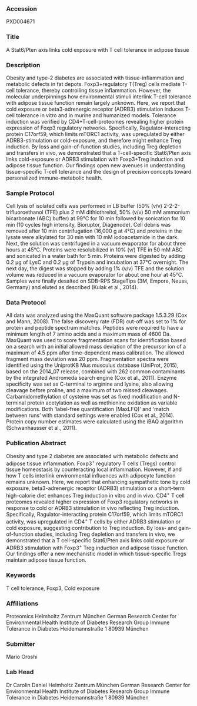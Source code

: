 ### Accession
PXD004671

### Title
A Stat6/Pten axis links cold exposure with T cell tolerance in adipose tissue

### Description
Obesity and type-2 diabetes are associated with tissue-inflammation and metabolic defects in fat depots. Foxp3+regulatory T(Treg) cells mediate T-cell tolerance, thereby controlling tissue inflammation. However, the molecular underpinnings how environmental stimuli interlink T-cell tolerance with adipose tissue function remain largely unknown. Here, we report that cold exposure or beta3-adrenergic receptor (ADRB3) stimulation induces T-cell tolerance in vitro and in murine and humanized models. Tolerance induction was verified by CD4+T-cell-proteomes revealing higher protein expression of Foxp3 regulatory networks. Specifically, Ragulator-interacting protein C17orf59, which limits mTORC1 activity, was upregulated by either ADRB3-stimulation or cold-exposure, and therefore might enhance Treg induction. By loss and gain-of-function studies, including Treg depletion and transfers in vivo, we demonstrated that a T-cell-specific Stat6/Pten axis links cold-exposure or ADRB3 stimulation with Foxp3+Treg induction and adipose tissue function. Our findings open new avenues in understanding tissue-specific T-cell tolerance and the design of precision concepts toward personalized immune-metabolic health.

### Sample Protocol
Cell lysis of isolated cells was performed in LB buffer (50% (v/v) 2-2-2-trifluoroethanol (TFE) plus 2 mM dithiothreitol, 50% (v/v) 50 mM ammonium bicarbonate (ABC) buffer) at 99°C for 10 min followed by sonication for 10 min (10 cycles high intensity, Bioruptor, Diagenode). Cell debris was removed after 10 min centrifugation (16,000 g at 4°C) and proteins in the lysate were alkylated for 30 min with 10 mM iodoacetamide in the dark. Next, the solution was centrifuged in a vacuum evaporator for about three hours at 45°C. Proteins were resolubilized in 10% (v/) TFE in 50 mM ABC and sonicated in a water bath for 5 min. Proteins were digested by adding 0.2 µg of LysC and 0.2 µg of Trypsin and incubation at 37°C overnight. The next day, the digest was stopped by adding 1% (v/v) TFE and the solution volume was reduced in a vacuum evaporator for about one hour at 45°C. Samples were finally desalted on SDB-RPS StageTips (3M, Empore, Neuss, Germany) and eluted as described (Kulak et al., 2014).

### Data Protocol
All data was analyzed using the MaxQuant software package 1.5.3.29 (Cox and Mann, 2008). The false discovery rate (FDR) cut-off was set to 1% for protein and peptide spectrum matches. Peptides were required to have a minimum length of 7 amino acids and a maximum mass of 4600 Da. MaxQuant was used to score fragmentation scans for identification based on a search with an initial allowed mass deviation of the precursor ion of a maximum of 4.5 ppm after time-dependent mass calibration. The allowed fragment mass deviation was 20 ppm. Fragmentation spectra were identified using the UniprotKB Mus musculus database (UniProt, 2015), based on the 2014_07 release, combined with 262 common contaminants by the integrated Andromeda search engine (Cox et al., 2011). Enzyme specificity was set as C-terminal to arginine and lysine, also allowing cleavage before proline, and a maximum of two missed cleavages. Carbamidomethylation of cysteine was set as fixed modification and N-terminal protein acetylation as well as methionine oxidation as variable modifications. Both ‘label-free quantification (MaxLFQ)’ and ‘match between runs’ with standard settings were enabled (Cox et al., 2014). Protein copy number estimates were calculated using the iBAQ algorithm (Schwanhausser et al., 2011).

### Publication Abstract
Obesity and type 2 diabetes are associated with metabolic defects and adipose tissue inflammation. Foxp3<sup>+</sup> regulatory T&#xa0;cells (Tregs) control tissue homeostasis by counteracting local inflammation. However, if and how T&#xa0;cells interlink environmental influences with adipocyte function remains unknown. Here, we report that enhancing sympathetic tone by cold exposure, beta3-adrenergic receptor (ADRB3) stimulation or a short-term high-calorie diet enhances Treg induction in&#xa0;vitro and in&#xa0;vivo. CD4<sup>+</sup> T&#xa0;cell proteomes revealed higher expression of Foxp3 regulatory networks in response to cold or ADRB3 stimulation in&#xa0;vivo reflecting Treg induction. Specifically, Ragulator-interacting protein C17orf59, which limits mTORC1 activity, was upregulated in CD4<sup>+</sup> T&#xa0;cells by either ADRB3 stimulation or cold exposure, suggesting contribution to Treg induction. By loss- and gain-of-function studies, including Treg depletion and transfers in&#xa0;vivo, we demonstrated that a T&#xa0;cell-specific Stat6/Pten axis links cold exposure or ADRB3 stimulation with Foxp3<sup>+</sup> Treg induction and adipose tissue function. Our findings offer a new mechanistic model in which tissue-specific Tregs maintain adipose tissue function.

### Keywords
T cell tolerance, Foxp3, Cold exposure

### Affiliations
Proteomics
Helmholtz Zentrum München German Research Center for Environmental Health Institute of Diabetes Research Group Immune Tolerance in Diabetes Heidemannstraße 1 80939 München

### Submitter
Mario Oroshi

### Lab Head
Dr Carolin Daniel
Helmholtz Zentrum München German Research Center for Environmental Health Institute of Diabetes Research Group Immune Tolerance in Diabetes Heidemannstraße 1 80939 München


